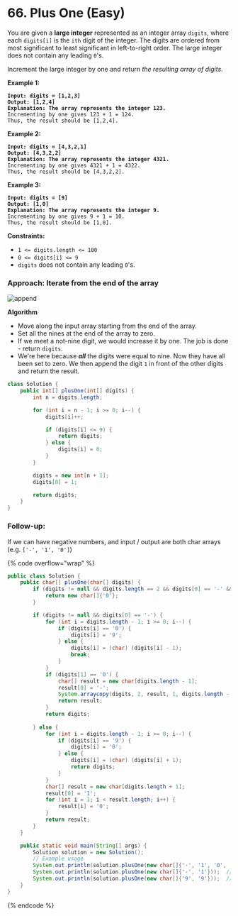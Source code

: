 # 66. Plus One (Easy)

You are given a **large integer** represented as an integer array `digits`, where each `digits[i]` is the `ith` digit of the integer. The digits are ordered from most significant to least significant in left-to-right order. The large integer does not contain any leading `0`'s.

Increment the large integer by one and return _the resulting array of digits_.

**Example 1:**

<pre><code><strong>Input: digits = [1,2,3]
</strong><strong>Output: [1,2,4]
</strong><strong>Explanation: The array represents the integer 123.
</strong>Incrementing by one gives 123 + 1 = 124.
Thus, the result should be [1,2,4].
</code></pre>

**Example 2:**

<pre><code><strong>Input: digits = [4,3,2,1]
</strong><strong>Output: [4,3,2,2]
</strong><strong>Explanation: The array represents the integer 4321.
</strong>Incrementing by one gives 4321 + 1 = 4322.
Thus, the result should be [4,3,2,2].
</code></pre>

**Example 3:**

<pre><code><strong>Input: digits = [9]
</strong><strong>Output: [1,0]
</strong><strong>Explanation: The array represents the integer 9.
</strong>Incrementing by one gives 9 + 1 = 10.
Thus, the result should be [1,0].
</code></pre>

**Constraints:**

* `1 <= digits.length <= 100`
* `0 <= digits[i] <= 9`
* `digits` does not contain any leading `0`'s.



### Approach: Iterate from the end of the array

![append](https://leetcode.com/problems/plus-one/Figures/66/append.png)

**Algorithm**

* Move along the input array starting from the end of the array.
* Set all the nines at the end of the array to zero.
* If we meet a not-nine digit, we would increase it by one. The job is done - return `digits`.
* We're here because _**all**_ the digits were equal to nine. Now they have all been set to zero. We then append the digit `1` in front of the other digits and return the result.

```java
class Solution {
    public int[] plusOne(int[] digits) {
        int n = digits.length;

        for (int i = n - 1; i >= 0; i--) {
            digits[i]++;

            if (digits[i] <= 9) {
                return digits;
            } else {
                digits[i] = 0;
            }
        }

        digits = new int[n + 1];
        digits[0] = 1;

        return digits;
    }
}
```

### Follow-up:

If we can have negative numbers, and input / output are both char arrays (e.g. `['-', '1', '0']`)

{% code overflow="wrap" %}
```java
public class Solution {
    public char[] plusOne(char[] digits) {
        if (digits != null && digits.length == 2 && digits[0] == '-' && digits[1] == '1') {
            return new char[]{'0'};
        }

        if (digits != null && digits[0] == '-') {
            for (int i = digits.length - 1; i >= 0; i--) {
                if (digits[i] == '0') {
                    digits[i] = '9';
                } else {
                    digits[i] = (char) (digits[i] - 1);
                    break;
                }
            }
            if (digits[1] == '0') {
                char[] result = new char[digits.length - 1];
                result[0] = '-';
                System.arraycopy(digits, 2, result, 1, digits.length - 2);
                return result;
            }
            return digits;
            
        } else {
            for (int i = digits.length - 1; i >= 0; i--) {
                if (digits[i] == '9') {
                    digits[i] = '0';
                } else {
                    digits[i] = (char) (digits[i] + 1);
                    return digits;
                }
            }
            char[] result = new char[digits.length + 1];
            result[0] = '1';
            for (int i = 1; i < result.length; i++) {
                result[i] = '0';
            }
            return result;
        }
    }

    public static void main(String[] args) {
        Solution solution = new Solution();
        // Example usage
        System.out.println(solution.plusOne(new char[]{'-', '1', '0', '0'}));  // -99
        System.out.println(solution.plusOne(new char[]{'-', '1'}));  // 0
        System.out.println(solution.plusOne(new char[]{'9', '9'}));  // 100
    }
}

```
{% endcode %}
